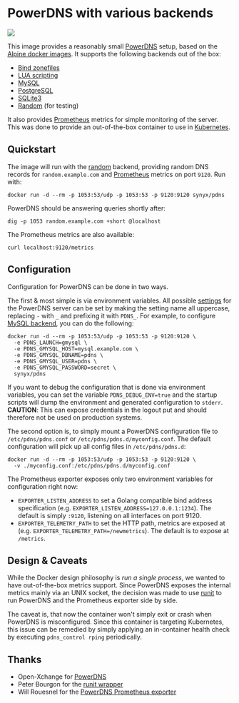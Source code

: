 PowerDNS with various backends
==============================

[![](https://images.microbadger.com/badges/image/synyx/pdns.svg)](https://microbadger.com/images/synyx/pdns "Get your own image badge on microbadger.com")

This image provides a reasonably small [PowerDNS][pdns] setup, based on the [Alpine docker images][alpine-docker]. It supports the following backends out of the box:

* [Bind zonefiles][pdns-bind]
* [LUA scripting][pdns-lua]
* [MySQL][pdns-mysql]
* [PostgreSQL][pdns-pgsql]
* [SQLite3][pdns-sqlite]
* [Random][pdns-random] (for testing)

It also provides [Prometheus][prometheus] metrics for simple monitoring of the server. This was done to provide an out-of-the-box container to use in [Kubernetes][kubernetes].

## Quickstart

The image will run with the [random][pdns-random] backend, providing random DNS records for `random.example.com` and [Prometheus][prometheus] metrics on port `9120`. Run with:

```docker run -d --rm -p 1053:53/udp -p 1053:53 -p 9120:9120 synyx/pdns```

PowerDNS should be answering queries shortly after:

```dig -p 1053 random.example.com +short @localhost```

The Prometheus metrics are also available:

```curl localhost:9120/metrics```

## Configuration

Configuration for PowerDNS can be done in two ways.

The first & most simple is via environment variables. All possible [settings][pdns-config] for the PowerDNS server can be set by making the setting name all uppercase, replacing `-` with `_` and prefixing it with `PDNS_`. For example, to configure [MySQL backend][pdns-mysql], you can do the following:

```
docker run -d --rm -p 1053:53/udp -p 1053:53 -p 9120:9120 \
  -e PDNS_LAUNCH=gmysql \
  -e PDNS_GMYSQL_HOST=mysql.example.com \
  -e PDNS_GMYSQL_DBNAME=pdns \
  -e PDNS_GMYSQL_USER=pdns \
  -e PDNS_GMYSQL_PASSWORD=secret \
  synyx/pdns
```

If you want to debug the configuration that is done via environment variables, you can set the variable `PDNS_DEBUG_ENV=true` and the startup scripts will dump the environment and generated configuration to `stderr`. **CAUTION**: This can expose credentials in the logout put and should therefore not be used on production systems.

The second option is, to simply mount a PowerDNS configuration file to `/etc/pdns/pdns.conf` or `/etc/pdns/pdns.d/myconfig.conf`. The default configuration will pick up all config files in `/etc/pdns/pdns.d`:

```
docker run -d --rm -p 1053:53/udp -p 1053:53 -p 9120:9120 \
  -v ./myconfig.conf:/etc/pdns/pdns.d/myconfig.conf
```

The Prometheus exporter exposes only two environment variables for configuration right now:

* `EXPORTER_LISTEN_ADDRESS` to set a Golang compatible bind address specification (e.g. `EXPORTER_LISTEN_ADDRESS=127.0.0.1:1234`). The default is simply `:9120`, listening on all interfaces on port 9120.
* `EXPORTER_TELEMETRY_PATH` to set the HTTP path, metrics are exposed at (e.g. `EXPORTER_TELEMETRY_PATH=/newmetrics`). The default is to expose at `/metrics`.

## Design & Caveats

While the Docker design philosophy is *run a single process*, we wanted to have out-of-the-box metrics support. Since PowerDNS exposes the internal metrics mainly via an UNIX socket, the decision was made to use [runit][runit] to run PowerDNS and the Prometheus exporter side by side.

The caveat is, that now the container won't simply exit or crash when PowerDNS is misconfigured. Since this container is targeting Kubernetes, this issue can be remedied by simply applying an in-container health check by executing `pdns_control rping` periodically.

## Thanks

* Open-Xchange for [PowerDNS][pdns]
* Peter Bourgon for the [runit wrapper][runsvinit]
* Will Rouesnel for the [PowerDNS Prometheus exporter][pdns-exporter]

[alpine-docker]: https://hub.docker.com/r/library/alpine/
[kubernetes]: https://kubernetes.io
[pdns]: https://www.powerdns.com
[pdns-config]: https://doc.powerdns.com/md/authoritative/settings/
[pdns-bind]: https://doc.powerdns.com/md/authoritative/backend-bind/
[pdns-exporter]: https://github.com/wrouesnel/pdns_exporter
[pdns-lua]: https://doc.powerdns.com/md/authoritative/backend-lua/
[pdns-mysql]: https://doc.powerdns.com/md/authoritative/backend-generic-mysql/
[pdns-pgsql]: https://doc.powerdns.com/md/authoritative/backend-generic-pgsql/
[pdns-sqlite]: https://doc.powerdns.com/md/authoritative/backend-generic-sqlite/
[pdns-random]: https://doc.powerdns.com/authoritative/backends/random.html
[prometheus]: https://prometheus.io
[runit]: http://smarden.org/runit/
[runsvinit]: https://github.com/peterbourgon/runsvinit
